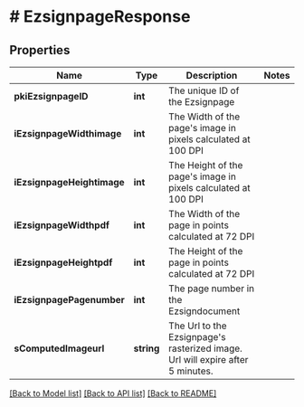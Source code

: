 # # EzsignpageResponse

## Properties

Name | Type | Description | Notes
------------ | ------------- | ------------- | -------------
**pkiEzsignpageID** | **int** | The unique ID of the Ezsignpage |
**iEzsignpageWidthimage** | **int** | The Width of the page&#39;s image in pixels calculated at 100 DPI |
**iEzsignpageHeightimage** | **int** | The Height of the page&#39;s image in pixels calculated at 100 DPI |
**iEzsignpageWidthpdf** | **int** | The Width of the page in points calculated at 72 DPI |
**iEzsignpageHeightpdf** | **int** | The Height of the page in points calculated at 72 DPI |
**iEzsignpagePagenumber** | **int** | The page number in the Ezsigndocument |
**sComputedImageurl** | **string** | The Url to the Ezsignpage&#39;s rasterized image.  Url will expire after 5 minutes. |

[[Back to Model list]](../../README.md#models) [[Back to API list]](../../README.md#endpoints) [[Back to README]](../../README.md)
